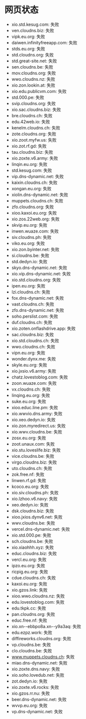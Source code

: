 # 网页状态
- xio.std.kesug.com: 失败
- ven.cloudns.biz: 失败
- vipk.eu.org: 失败
- daiwen.infinityfreeapp.com: 失败
- stds.eu.org: 失败
- std.cloudns.org: 失败
- std.great-site.net: 失败
- sen.cloudns.be: 失败
- mov.cloudns.org: 失败
- wwo.cloudns.nz: 失败
- xio.zon.lookin.at: 失败
- xio.edu.publicvm.com: 失败
- std.000.pe: 失败
- svip.cloudns.org: 失败
- xio.sac.cloudns.biz: 失败
- bre.cloudns.ch: 失败
- edu.42web.io: 失败
- kenelm.cloudns.ch: 失败
- zote.cloudns.org: 失败
- xio.zoot.myfw.us: 失败
- xio.zot.rf.gd: 失败
- tau.cloudns.biz: 失败
- xio.zoxte.v6.army: 失败
- linqin.eu.org: 失败
- std.kesug.com: 失败
- vip.dns-dynamic.net: 失败
- kaixin.cloudns.ch: 失败
- xongan.eu.org: 失败
- xiolin.dns-dynamic.net: 失败
- muppets.cloudns.ch: 失败
- zfo.cloudns.org: 失败
- xioo.kaxoi.eu.org: 失败
- xio.zos.22web.org: 失败
- skvip.eu.org: 失败
- inwen.wuaze.com: 失败
- siv.cloudns.ph: 失败
- viko.eu.org: 失败
- xio.zon.byinter.net: 失败
- si.cloudns.be: 失败
- std.dedyn.io: 失败
- skyo.dns-dynamic.net: 失败
- xio.vip.dns-dynamic.net: 失败
- xio.std.cloudns.org: 失败
- ipen.eu.org: 失败
- lzi.cloudns.ch: 失败
- fox.dns-dynamic.net: 失败
- vast.cloudns.ch: 失败
- zfo.dns-dynamic.net: 失败
- soho.perslist.com: 失败
- duf.cloudns.ch: 失败
- xio.zoten.onflashdrive.app: 失败
- sac.cloudns.biz: 失败
- xio.std.cloudns.ch: 失败
- wwo.cloudns.ch: 失败
- vipn.eu.org: 失败
- wonder.dynx.me: 失败
- skyle.eu.org: 失败
- xio.jxsio.v6.army: 失败
- chatz.lovestoblog.com: 失败
- zoon.wuaze.com: 失败
- vx.cloudns.ch: 失败
- linqing.eu.org: 失败
- suke.eu.org: 失败
- xioo.educ.line.pm: 失败
- xio.wwvio.dns.army: 失败
- xio.xeo.dedyn.io: 失败
- xio.zon.myredirect.us: 失败
- xio.wwv.cloudns.be: 失败
- zosx.eu.org: 失败
- zoot.unaux.com: 失败
- xio.stu.loveslife.biz: 失败
- vice.cloudns.be: 失败
- virgo.cloudns.biz: 失败
- uto.cloudns.ch: 失败
- zok.free.nf: 失败
- linwen.rf.gd: 失败
- kcoco.eu.org: 失败
- xio.siv.cloudns.ph: 失败
- xio.lzhoo.v6.navy: 失败
- xeo.dedyn.io: 失败
- dsk.cloudns.biz: 失败
- xioo.jxios.dynv6.net: 失败
- wwv.cloudns.be: 失败
- vercel.dns-dynamic.net: 失败
- xio.std.000.pe: 失败
- sch.cloudns.be: 失败
- xio.xiaohhh.xyz: 失败
- educ.cloudns.biz: 失败
- vercl.eu.org: 失败
- ipzo.eu.org: 失败
- ricpig.eu.org: 失败
- cdue.cloudns.ch: 失败
- kaxoi.eu.org: 失败
- xio.gzos.link: 失败
- xioo.wwo.cloudns.nz: 失败
- edu.lovestoblog.com: 失败
- edu.tkpk.cc: 失败
- pan.cloudns.org: 失败
- educ.free.nf: 失败
- xio.xn--ebbpo8a.xn--y9a3aq: 失败
- edu.ezpz.work: 失败
- diffireworks.cloudns.org: 失败
- vp.cloudns.be: 失败
- clo.cloudns.be: 失败
- www.muppets.cloudns.ch: 失败
- miao.dns-dynamic.net: 失败
- xio.zoxte.dns.navy: 失败
- xio.soho.lovedub.net: 失败
- zot.dedyn.io: 失败
- xio.zoxte.v6.rocks: 失败
- xio.gzos.rr.nu: 失败
- beer.dns-dynamic.net: 失败
- wvvp.eu.org: 失败
- vp.dns-dynamic.net: 失败
